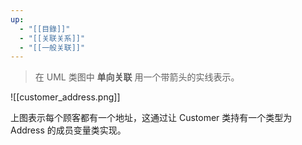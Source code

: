 ```yaml
---
up:
  - "[[目錄]]"
  - "[[关联关系]]"
  - "[[一般关联]]"
---
```

> 在 UML 类图中 **单向关联** 用一个带箭头的实线表示。

![[customer_address.png]]

上图表示每个顾客都有一个地址，这通过让 Customer 类持有一个类型为 Address 的成员变量类实现。